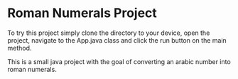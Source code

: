 # Roman Numerals Project

To try this project simply clone the directory to your device, open the project, navigate to the App.java class and
click the run button on the main method.

This is a small java project with the goal of converting an arabic number into roman numerals.
